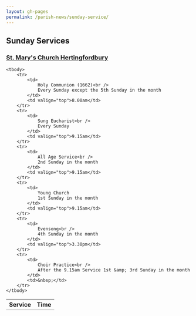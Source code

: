 ```yaml
---
layout: gh-pages
permalink: /parish-news/sunday-service/
---
```


<h2>Sunday Services</h2>

<h3><a href="http://www.hertingfordburystmary.org.uk/" target="_blank">St. Mary's Church Hertingfordbury</a></h3>

<table id="sundayService" rules="rows" summary="Table of Sunday Services">
	<thead>
		<tr>
			<th>Service</th>
			<th>Time</th>
		</tr>
	</thead>

	<tbody>
		<tr>
			<td>
				Holy Communion (1662)<br />
				Every Sunday except the 5th Sunday in the month
			</td>
			<td valign="top">8.00am</td>
		</tr>
		<tr>
			<td>
				Sung Eucharist<br />
				Every Sunday
			</td>
			<td valign="top">9.15am</td>
		</tr>
		<tr>
			<td>
				All Age Service<br />
				2nd Sunday in the month
			</td>
			<td valign="top">9.15am</td>
		</tr>
		<tr>
			<td>
				Young Church
				1st Sunday in the month
			</td>
			<td valign="top">9.15am</td>
		</tr>
		<tr>
			<td>
				Evensong<br />
				4th Sunday in the month
			</td>
			<td valign="top">3.30pm</td>
		</tr>
		<tr>
			<td>
				Choir Practice<br />
				After the 9.15am Service 1st &amp; 3rd Sunday in the month
			</td>
			<td>&nbsp;</td>
		</tr>
	</tbody>
</table>